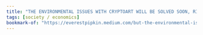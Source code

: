 ```yaml
---
title: "THE ENVIRONMENTAL ISSUES WITH CRYPTOART WILL BE SOLVED SOON, RIGHT? | Medium"
tags: [society / economics]
bookmark-of: "https://everestpipkin.medium.com/but-the-environmental-issues-with-cryptoart-1128ef72e6a3"
---
```

